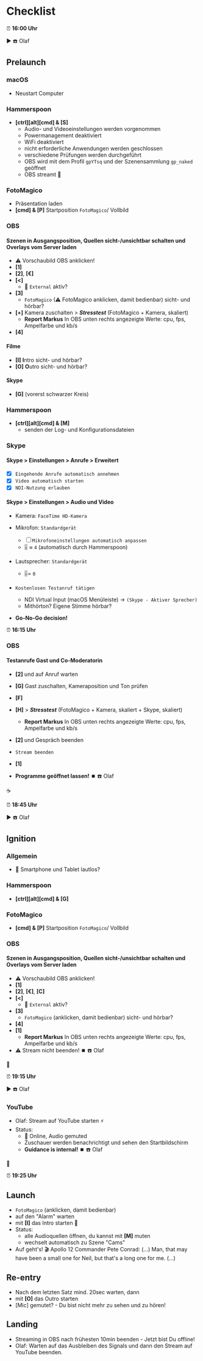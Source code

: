 # Checklist
⏰ **16:00 Uhr**

▶️ ☎️  Olaf
## Prelaunch
### macOS
* Neustart Computer

### Hammerspoon
* **[ctrl][alt][cmd] & [S]**
    * Audio- und Videoeinstellungen werden vorgenommen
    * Powermanagement deaktiviert
    * WiFi deaktiviert
    * nicht erforderliche Anwendungen werden geschlossen
    * verschiedene Prüfungen werden durchgeführt
    * OBS wird mit dem Profil `gpYTsq` und der Szenensammlung `gp_naked` geöffnet
    * OBS streamt 🔴

### FotoMagico
* Präsentation laden
* **[cmd] & [P]** Startposition `FotoMagico`/ Vollbild

### OBS
#### Szenen in Ausgangsposition, Quellen sicht-/unsichtbar schalten und Overlays vom Server laden
* ⚠ Vorschaubild OBS anklicken!
* **[1]**
* **[2]**, **[€]**
* **[<]**
    * 🎥 `External` aktiv?
* **[3]**
    * `FotoMagico` (⚠ FotoMagico anklicken, damit bedienbar) sicht- und hörbar?
* **[+]** Kamera zuschalten > ***Stresstest*** (FotoMagico + Kamera, skaliert)
    * **Report Markus** In OBS unten rechts angezeigte Werte: cpu, fps, Ampelfarbe und kb/s
* **[4]**

#### Filme
* **[I]** **I**ntro sicht- und hörbar?
* **[O]** **O**utro sicht- und hörbar?

#### Skype
* **[G]** \(vorerst schwarzer Kreis)

### Hammerspoon
* **[ctrl][alt][cmd] & [M]**
    * senden der Log- und Konfigurationsdateien

### Skype
#### Skype > Einstellungen > Anrufe > Erweitert
* ☒ `Eingehende Anrufe automatisch annehmen`
* ☒ `Video automatisch starten`
* ☒ `NDI-Nutzung erlauben`

#### Skype > Einstellungen > Audio und Video
* Kamera: `FaceTime HD-Kamera`

* Mikrofon: `Standardgerät`
    * ☐ `Mikrofoneinstellungen automatisch anpassen`
    * 🎚️ ≈ `4` (automatisch durch Hammerspoon)

* Lautsprecher: `Standardgerät`
    * 🎚️= `0`

* `Kostenlosen Testanruf tätigen`
    * NDI Virtual Input (macOS Menüleiste) -> `(Skype - Aktiver Sprecher)`
    * Mithörton? Eigene Stimme hörbar?
* **Go-No-Go decision!**

⏰ **16:15 Uhr**
### OBS
#### Testanrufe Gast und Co-Moderatorin
* **[2]** und auf Anruf warten
* **[G]** Gast zuschalten, Kameraposition und Ton prüfen
* **[F]**
* **[H]** > ***Stresstest*** (FotoMagico + Kamera, skaliert + Skype, skaliert)
    * **Report Markus** In OBS unten rechts angezeigte Werte: cpu, fps, Ampelfarbe und kb/s
* **[2]** und Gespräch beenden

* `Stream beenden`
* **[1]**
* **Programme geöffnet lassen!**
⏹️ ☎️  Olaf  

☕

⏰ **18:45 Uhr**

▶️ ☎️  Olaf
## Ignition

### Allgemein
* 📴 Smartphone und Tablet lautlos?

### Hammerspoon
* **[ctrl][alt]\[cmd] & [G]**

### FotoMagico
* **[cmd] & [P]** Startposition `FotoMagico`/ Vollbild

### OBS
#### Szenen in Ausgangsposition, Quellen sicht-/unsichtbar schalten und Overlays vom Server laden
* ⚠ Vorschaubild OBS anklicken!
* **[1]**
* **[2]**, **[€]**, **[C]**
* **[<]**
    * 🎥 `External` aktiv?
* **[3]**
    * `FotoMagico` (anklicken, damit bedienbar) sicht- und hörbar?
* **[4]**
* **[1]**
    * **Report Markus** In OBS unten rechts angezeigte Werte: cpu, fps, Ampelfarbe und kb/s
* ⚠ Stream nicht beenden!
⏹️ ☎️  Olaf  

🚽

⏰ **19:15 Uhr**

▶️ ☎️  Olaf
### YouTube
* Olaf: Stream auf YouTube starten ⚡️
* Status:
    * 🔴 Online, Audio gemuted
    * Zuschauer werden benachrichtigt und sehen den Startbildschirm
    * **Guidance is internal!**
⏹️ ☎️  Olaf  

🚽

⏰ **19:25 Uhr**
## Launch
* `FotoMagico` (anklicken, damit bedienbar)
* auf den "Alarm" warten
* mit **[I]** das Intro starten 🚀
* Status:
    * alle Audioquellen öffnen, du kannst mit **[M]** muten
    * wechselt automatisch zu Szene "Cams"
* Auf geht's! 🎬 Apollo 12 Commander Pete Conrad: (...) Man, that may have been a small one for Neil, but that's a long one for me. (...)

## Re-entry
* Nach dem letzten Satz mind. 20sec warten, dann
* mit **[O]** das Outro starten
* [Mic] gemutet? - Du bist nicht mehr zu sehen und zu hören!

## Landing
* Streaming in OBS nach frühesten 10min beenden - Jetzt bist Du offline!
* Olaf: Warten auf das Ausbleiben des Signals und dann den Stream auf YouTube beenden.
